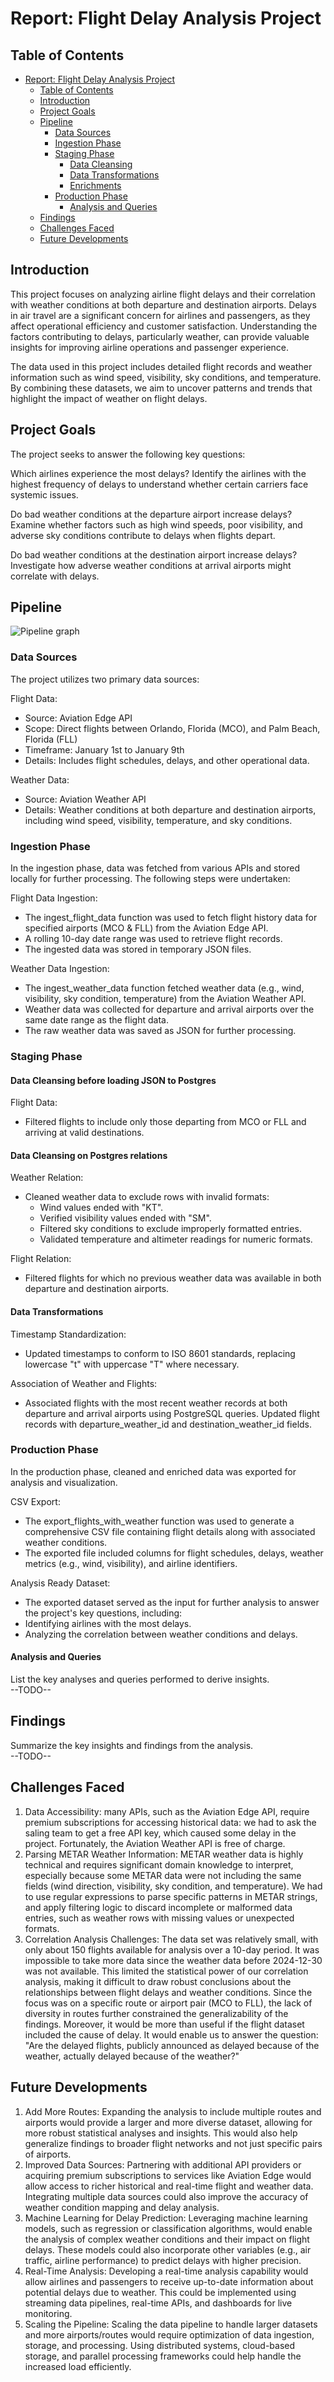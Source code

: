 # Report: Flight Delay Analysis Project

## Table of Contents
- [Report: Flight Delay Analysis Project](#report-flight-delay-analysis-project)
  - [Table of Contents](#table-of-contents)
  - [Introduction](#introduction)
  - [Project Goals](#project-goals)
  - [Pipeline](#pipeline)
    - [Data Sources](#data-sources)
    - [Ingestion Phase](#ingestion-phase)
    - [Staging Phase](#staging-phase)
      - [Data Cleansing](#data-cleansing)
      - [Data Transformations](#data-transformations)
      - [Enrichments](#enrichments)
    - [Production Phase](#production-phase)
      - [Analysis and Queries](#analysis-and-queries)
  - [Findings](#findings)
  - [Challenges Faced](#challenges-faced)
  - [Future Developments](#future-developments)

## Introduction
This project focuses on analyzing airline flight delays and their correlation with weather conditions at both departure and destination airports. Delays in air travel are a significant concern for airlines and passengers, as they affect operational efficiency and customer satisfaction. Understanding the factors contributing to delays, particularly weather, can provide valuable insights for improving airline operations and passenger experience.

The data used in this project includes detailed flight records and weather information such as wind speed, visibility, sky conditions, and temperature. By combining these datasets, we aim to uncover patterns and trends that highlight the impact of weather on flight delays.

## Project Goals
The project seeks to answer the following key questions:

Which airlines experience the most delays?
Identify the airlines with the highest frequency of delays to understand whether certain carriers face systemic issues.

Do bad weather conditions at the departure airport increase delays?
Examine whether factors such as high wind speeds, poor visibility, and adverse sky conditions contribute to delays when flights depart.

Do bad weather conditions at the destination airport increase delays?
Investigate how adverse weather conditions at arrival airports might correlate with delays.

## Pipeline

![Pipeline graph](pipeline.png)

### Data Sources
The project utilizes two primary data sources:

Flight Data:
- Source: Aviation Edge API
- Scope: Direct flights between Orlando, Florida (MCO), and Palm Beach, Florida (FLL)
- Timeframe: January 1st to January 9th
- Details: Includes flight schedules, delays, and other operational data.

Weather Data:
- Source: Aviation Weather API
- Details: Weather conditions at both departure and destination airports, including wind speed, visibility, temperature, and sky conditions.

### Ingestion Phase
In the ingestion phase, data was fetched from various APIs and stored locally for further processing. The following steps were undertaken:

Flight Data Ingestion:
- The ingest_flight_data function was used to fetch flight history data for specified airports (MCO & FLL) from the Aviation Edge API.
- A rolling 10-day date range was used to retrieve flight records.
- The ingested data was stored in temporary JSON files.

Weather Data Ingestion:
- The ingest_weather_data function fetched weather data (e.g., wind, visibility, sky condition, temperature) from the Aviation Weather API.
- Weather data was collected for departure and arrival airports over the same date range as the flight data.
- The raw weather data was saved as JSON for further processing.

### Staging Phase

#### Data Cleansing before loading JSON to Postgres
Flight Data:
- Filtered flights to include only those departing from MCO or FLL and arriving at valid destinations.

#### Data Cleansing on Postgres relations
Weather Relation:
- Cleaned weather data to exclude rows with invalid formats:
  - Wind values ended with "KT".
  - Verified visibility values ended with "SM".
  - Filtered sky conditions to exclude improperly formatted entries.
  - Validated temperature and altimeter readings for numeric formats.

Flight Relation:
- Filtered flights for which no previous weather data was available in both departure and destination airports.

#### Data Transformations
Timestamp Standardization:
- Updated timestamps to conform to ISO 8601 standards, replacing lowercase "t" with uppercase "T" where necessary.

Association of Weather and Flights:
- Associated flights with the most recent weather records at both departure and arrival airports using PostgreSQL queries.
Updated flight records with departure_weather_id and destination_weather_id fields.

### Production Phase
In the production phase, cleaned and enriched data was exported for analysis and visualization.

CSV Export:
- The export_flights_with_weather function was used to generate a comprehensive CSV file containing flight details along with associated weather conditions.
- The exported file included columns for flight schedules, delays, weather metrics (e.g., wind, visibility), and airline identifiers.

Analysis Ready Dataset:
- The exported dataset served as the input for further analysis to answer the project's key questions, including:
- Identifying airlines with the most delays.
- Analyzing the correlation between weather conditions and delays.

#### Analysis and Queries
List the key analyses and queries performed to derive insights.  
--TODO--

## Findings
Summarize the key insights and findings from the analysis.  
--TODO--

## Challenges Faced
1. Data Accessibility: many APIs, such as the Aviation Edge API, require premium subscriptions for accessing historical data: we had to ask the saling team to get a free API key, which caused some delay in the project. Fortunately, the Aviation Weather API is free of charge.
2. Parsing METAR Weather Information: METAR weather data is highly technical and requires significant domain knowledge to interpret, especially because some METAR data were not including the same fields (wind direction, visibility, sky condition, and temperature). We had to use regular expressions to parse specific patterns in METAR strings, and apply filtering logic to discard incomplete or malformed data entries, such as weather rows with missing values or unexpected formats.
3. Correlation Analysis Challenges: The data set was relatively small, with only about 150 flights available for analysis over a 10-day period. It was impossible to take more data since the weather data before 2024-12-30 was not available. This limited the statistical power of our correlation analysis, making it difficult to draw robust conclusions about the relationships between flight delays and weather conditions. Since the focus was on a specific route or airport pair (MCO to FLL), the lack of diversity in routes further constrained the generalizability of the findings. Moreover, it would be more than useful if the flight dataset included the cause of delay. It would enable us to answer the question: "Are the delayed flights, publicly announced as delayed because of the weather, actually delayed because of the weather?"

## Future Developments
1. Add More Routes: Expanding the analysis to include multiple routes and airports would provide a larger and more diverse dataset, allowing for more robust statistical analyses and insights. This would also help generalize findings to broader flight networks and not just specific pairs of airports.
2. Improved Data Sources: Partnering with additional API providers or acquiring premium subscriptions to services like Aviation Edge would allow access to richer historical and real-time flight and weather data. Integrating multiple data sources could also improve the accuracy of weather condition mapping and delay analysis.
3. Machine Learning for Delay Prediction: Leveraging machine learning models, such as regression or classification algorithms, would enable the analysis of complex weather conditions and their impact on flight delays. These models could also incorporate other variables (e.g., air traffic, airline performance) to predict delays with higher precision.
4. Real-Time Analysis: Developing a real-time analysis capability would allow airlines and passengers to receive up-to-date information about potential delays due to weather. This could be implemented using streaming data pipelines, real-time APIs, and dashboards for live monitoring.
5. Scaling the Pipeline: Scaling the data pipeline to handle larger datasets and more airports/routes would require optimization of data ingestion, storage, and processing. Using distributed systems, cloud-based storage, and parallel processing frameworks could help handle the increased load efficiently.